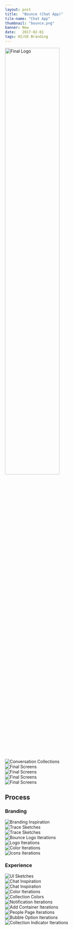 ```yaml
---
layout: post
title:  "Bounce (Chat App)"
tile-name: "Chat App"
thumbnail: "bounce.png"
banner: New
date:   2017-02-01
tags: UI/UX Branding
---
```


<div class="image-container"><img src="../img/bounce/logo.svg" alt="Final Logo" class="image-center" style="width:60%"/></div>

<!--Explain how this project came to be-->

<div class="image-container"><img src="../img/bounce/conversationCollections.png" alt="Conversation Collections"/></div>
<div class="image-container"><img src="../img/bounce/mainScreensFinal.png" alt="Final Screens"/></div>
<div class="image-container"><img src="../img/bounce/secondaryScreensFinal.png" alt="Final Screens"/></div>
<div class="image-container"><img src="../img/bounce/darkMainScreensFinal.png" alt="Final Screens"/></div>
<div class="image-container"><img src="../img/bounce/darkSecondaryScreensFinal.png" alt="Final Screens"/></div>

<!--Give Example chats that this solves (ScreenShots)-->

## Process

### Branding

<div class="image-container"><img src="../img/bounce/brandInspiration.png" alt="Branding Inspiration"/></div>
<div class="image-container"><img src="../img/bounce/traceSketch1.png" alt="Trace Sketches"/></div>
<div class="image-container"><img src="../img/bounce/traceSketch2.png" alt="Trace Sketches"/></div>
<div class="image-container"><img src="../img/bounce/bounceLogoIterations.svg" alt="Bounce Logo Iterations"/></div>
<div class="image-container"><img src="../img/bounce/logoIterations.svg" alt="Logo Iterations"/></div>
<div class="image-container"><img src="../img/bounce/colorIterations.svg" alt="Color Iterations"/></div>
<div class="image-container"><img src="../img/bounce/iconIterations.svg" alt="Icons Iterations"/></div>


### Experience

<div class="image-container"><img src="../img/bounce/uiSketches.png" alt="UI Sketches"/></div>
<div class="image-container"><img src="../img/bounce/chatInspiration.png" alt="Chat Inspiration"/></div>
<div class="image-container"><img src="../img/bounce/chatInspiration2.png" alt="Chat Inspiration"/></div>
<div class="image-container"><img src="../img/bounce/colorIterations.png" alt="Color Iterations"/></div>
<div class="image-container"><img src="../img/bounce/collectionColors.png" alt="Collection Colors"/></div>

<div class="image-container"><img src="../img/bounce/notificationIterations.png" alt="Notification Iterations"/>
</div>

<div class="image-container"><img src="../img/bounce/addContainerIterations.png" alt="Add Container Iterations"/>
</div>

<div class="image-container"><img src="../img/bounce/peoplePageIerations.png" alt="People Page Iterations"/>
</div>
<div class="image-container"><img src="../img/bounce/bubbleOptionIterations.png" alt="Bubble Option Iterations"/>
</div>
<div class="image-container"><img src="../img/bounce/collectionIndicator.png" alt="Collection Indicator Iterations"/>
</div>